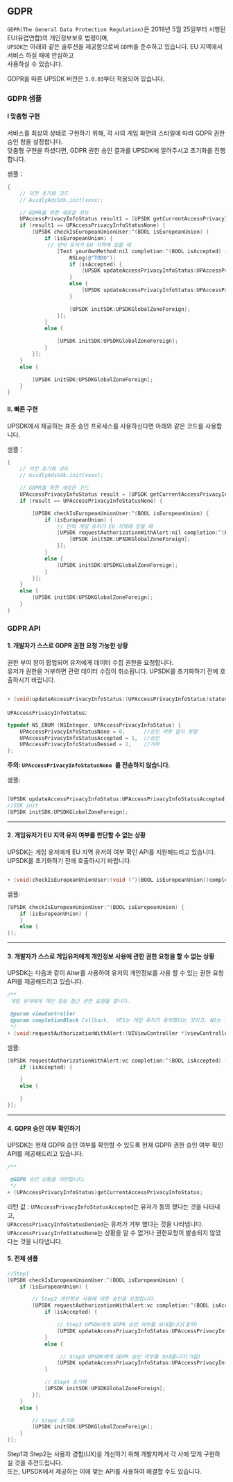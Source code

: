 ## GDPR

`GDPR(The General Data Protection Regulation)`은 2018년 5월 25일부터 시행된 EU(유럽연합)의 개인정보보호 법령이며, <br />
`UPSDK`는 아래와 같은 솔루션을 제공함으로써 `GDPR`을 준수하고 있습니다. EU 지역에서 서비스 하실 때에 안심하고 <br />
 사용하실 수 있습니다.

GDPR을 따른 UPSDK 버전은 `3.0.03`부터 적용되어 있습니다.

### GDPR 샘플
#### I 맞춤형 구현
서비스를 최상의 상태로 구현하기 위해, 각 사의 게임 화면의 스타일에 따라 GDPR 권한 승인 창을 설정합니다. <br />
맞춤형 구현을 하셨다면, GDPR 권한 승인 결과를 UPSDK에 알려주시고 초기화를 진행합니다.

샘플：
```objective-c
{
    // 이전 초기화 코드
    // AvidlyAdsSdk.init(xxxx);

    // GDPR을 위한 새로운 코드
    UPAccessPrivacyInfoStatus result1 = [UPSDK getCurrentAccessPrivacyInfoStatus];
    if (result1 == UPAccessPrivacyInfoStatusNone) {
        [UPSDK checkIsEuropeanUnionUser:^(BOOL isEuropeanUnion) {
            if (isEuropeanUnion) {
             // 만약 유저가 EU 지역에 있을 때
                [Test yourOwnMethod:nil completion:^(BOOL isAccepted) {
                    NSLog(@"TODO");
                    if (isAccepted) {
                        [UPSDK updateAccessPrivacyInfoStatus:UPAccessPrivacyInfoStatusAccepted];
                    }
                    else {
                        [UPSDK updateAccessPrivacyInfoStatus:UPAccessPrivacyInfoStatusDenied];
                    }

                    [UPSDK initSDK:UPSDKGlobalZoneForeign];
                }];
            }
            else {

                [UPSDK initSDK:UPSDKGlobalZoneForeign];
            }
        }];
    }
    else {

        [UPSDK initSDK:UPSDKGlobalZoneForeign];
    }
}
```
#### II. 빠른 구현
UPSDK에서 제공하는 표준 승인 프로세스를 사용하신다면 아래와 같은 코드를 사용합니다.


샘플：
```objective-c
{
    // 이전 초기화 코드
    // AvidlyAdsSdk.init(xxxx);

    // GDPR을 위한 새로운 코드
    UPAccessPrivacyInfoStatus result = [UPSDK getCurrentAccessPrivacyInfoStatus];
    if (result == UPAccessPrivacyInfoStatusNone) {

        [UPSDK checkIsEuropeanUnionUser:^(BOOL isEuropeanUnion) {
            if (isEuropeanUnion) {
                // 만약 게임 유저가 EU 지역에 있을 때
                [UPSDK requestAuthorizationWithAlert:nil completion:^(BOOL isAccepted) {
                    [UPSDK initSDK:UPSDKGlobalZoneForeign];
                }];
            }
            else {
                [UPSDK initSDK:UPSDKGlobalZoneForeign];
            }
        }];
    }
    else {
        [UPSDK initSDK:UPSDKGlobalZoneForeign];
    }
}
```
### GDPR API

#### 1. 개발자가 스스로 GDPR 권한 요청 가능한 상황

권한 부여 창이 팝업되어 유저에게 데이터 수집 권한을 요청합니다. <br />
유저가 권한을 거부하면 관련 데이터 수집이 취소됩니다. UPSDK를 초기화하기 전에 호출하시기 바랍니다.

```objective-c

+ (void)updateAccessPrivacyInfoStatus:(UPAccessPrivacyInfoStatus)status;
```

`UPAccessPrivacyInfoStatus`:
```objective-c
typedef NS_ENUM (NSInteger, UPAccessPrivacyInfoStatus) {
    UPAccessPrivacyInfoStatusNone = 0,      //승인 여부 알지 못함
    UPAccessPrivacyInfoStatusAccepted = 1,  //승인
    UPAccessPrivacyInfoStatusDenied = 2,    //거부
};
```

**주의: `UPAccessPrivacyInfoStatusNone `를 전송하지 않습니다.**

샘플:

```objective-c

[UPSDK updateAccessPrivacyInfoStatus:UPAccessPrivacyInfoStatusAccepted];
//SDK init
[UPSDK initSDK:UPSDKGlobalZoneForeign];
```

---------

#### 2. 게임유저가 EU 지역 유저 여부를 판단할 수 없는 상황
UPSDK는 게임 유저에게 EU 지역 유저의 여부 확인 API를 지원해드리고 있습니다. <br />
UPSDK를 초기화하기 전에 호출하시기 바랍니다.

```objective-c

+ (void)checkIsEuropeanUnionUser:(void (^)(BOOL isEuropeanUnion))completionBlock;
```



샘플:

```objective-c
[UPSDK checkIsEuropeanUnionUser:^(BOOL isEuropeanUnion) {
    if (isEuropeanUnion) {
    }
    else {
}];
```

---------

#### 3. 개발자가 스스로 게임유저에게 개인정보 사용에 관한 권한 요청을 할 수 없는 상황

UPSDK는 다음과 같이 Alter를 사용하여 유저의 개인정보를 사용 할 수 있는 권한 요청 API를 제공해드리고 있습니다.

```objective-c
/**
 게임 유저에게 개인 정보 접근 권한 요청을 합니다.

 @param viewController
 @param completionBlock Callback,  YES는 게임 유저가 동의했다는 것이고, NO는 거부했다는 것을 의미합니다.
 */
+ (void)requestAuthorizationWithAlert:(UIViewController *)viewController completion:(void (^)(BOOL isAccepted))completionBlock;
```


샘플:

```objective-c
[UPSDK requestAuthorizationWithAlert:vc completion:^(BOOL isAccepted) {
    if (isAccepted) {

    }
    else {

    }
}];
```

--------

#### 4. GDPR 승인 여부 확인하기

UPSDK는 현재 GDPR 승인 여부를 확인할 수 있도록 현재 GDPR 권한 승인 여부 확인 API를 제공해드리고 있습니다.

```objective-c
/**

 @GDPR 승인 상황을 리턴합니다.
 */
+ (UPAccessPrivacyInfoStatus)getCurrentAccessPrivacyInfoStatus;
```


리턴 값 :
`UPAccessPrivacyInfoStatusAccepted`는 유저가 동의 했다는 것을 나타내고, <br />
`UPAccessPrivacyInfoStatusDenied`는 유저가 거부 했다는 것을 나타냅니다. <br />
`UPAccessPrivacyInfoStatusNone`는 상황을 알 수 없거나 권한요청이 발송되지 않았다는 것을 나타냅니다.

#### 5. 전체 샘플

```objective-c
//Step1
[UPSDK checkIsEuropeanUnionUser:^(BOOL isEuropeanUnion) {
    if (isEuropeanUnion) {

        // Step2 개인정보 사용에 대한 승인을 요청합니다.
        [UPSDK requestAuthorizationWithAlert:vc completion:^(BOOL isAccepted) {
            if (isAccepted) {

                // Step3 UPSDK에게 GDPR 승인 여부를 보내줍니다(동의)
                [UPSDK updateAccessPrivacyInfoStatus:UPAccessPrivacyInfoStatusAccepted];
            }
            else {

                 // Step3 UPSDK에게 GDPR 승인 여부를 보내줍니다(거절)
                [UPSDK updateAccessPrivacyInfoStatus:UPAccessPrivacyInfoStatusDenied];
            }

            // Step4 초기화
            [UPSDK initSDK:UPSDKGlobalZoneForeign];
        }];
    }
    else {

        // Step4 초기화
        [UPSDK initSDK:UPSDKGlobalZoneForeign];
    }
}];
```

Step1과 Step2는 사용자 경험(UX)을 개선하기 위해 개발자께서 각 사에 맞게 구현하실 것을 추천드립니다. <br />
또는, UPSDK에서 제공하는 이에 맞는 API를 사용하여 해결할 수도 있습니다.
